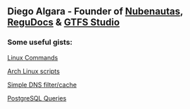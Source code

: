 ## Diego Algara - Founder of [Nubenautas](https://nubenautas.com/), [ReguDocs](https://regudocs.com/) & [GTFS Studio](https://gtfs.studio)

### Some useful gists:
[Linux Commands](https://gist.github.com/mencargo/c5e8c296a4e5492cdfb8c08774aed798)

[Arch Linux scripts](https://gist.github.com/mencargo/c068da8b6128af5e838a3b60ed344212)

[Simple DNS filter/cache](https://gist.github.com/mencargo/1c66729f3db840f49c8cde2012d437d7)

[PostgreSQL Queries](https://gist.github.com/mencargo/79447185034ebabcb49087008fbdc266)
